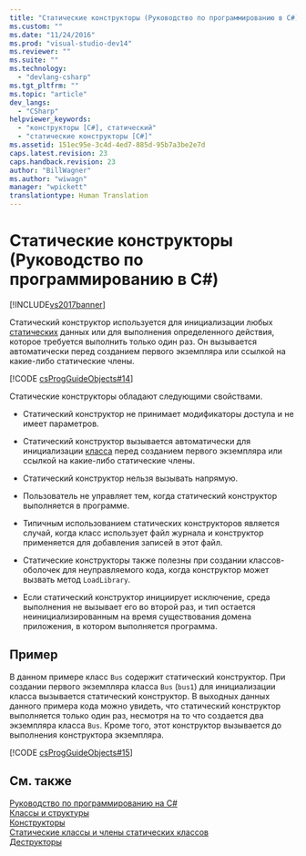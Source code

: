 ```yaml
---
title: "Статические конструкторы (Руководство по программированию в C#) | Microsoft Docs"
ms.custom: ""
ms.date: "11/24/2016"
ms.prod: "visual-studio-dev14"
ms.reviewer: ""
ms.suite: ""
ms.technology: 
  - "devlang-csharp"
ms.tgt_pltfrm: ""
ms.topic: "article"
dev_langs: 
  - "CSharp"
helpviewer_keywords: 
  - "конструкторы [C#], статический"
  - "статические конструкторы [C#]"
ms.assetid: 151ec95e-3c4d-4ed7-885d-95b7a3be2e7d
caps.latest.revision: 23
caps.handback.revision: 23
author: "BillWagner"
ms.author: "wiwagn"
manager: "wpickett"
translationtype: Human Translation
---
```

# Статические конструкторы (Руководство по программированию в C#)
[!INCLUDE[vs2017banner](../../../csharp/includes/vs2017banner.md)]

Статический конструктор используется для инициализации любых [статических](../../../csharp/language-reference/keywords/static.md) данных или для выполнения определенного действия, которое требуется выполнить только один раз.  Он вызывается автоматически перед созданием первого экземпляра или ссылкой на какие\-либо статические члены.  
  
 [!CODE [csProgGuideObjects#14](../CodeSnippet/VS_Snippets_VBCSharp/csProgGuideObjects#14)]  
  
 Статические конструкторы обладают следующими свойствами.  
  
-   Статический конструктор не принимает модификаторы доступа и не имеет параметров.  
  
-   Статический конструктор вызывается автоматически для инициализации [класса](../../../csharp/language-reference/keywords/class.md) перед созданием первого экземпляра или ссылкой на какие\-либо статические члены.  
  
-   Статический конструктор нельзя вызывать напрямую.  
  
-   Пользователь не управляет тем, когда статический конструктор выполняется в программе.  
  
-   Типичным использованием статических конструкторов является случай, когда класс использует файл журнала и конструктор применяется для добавления записей в этот файл.  
  
-   Статические конструкторы также полезны при создании классов\-оболочек для неуправляемого кода, когда конструктор может вызвать метод `LoadLibrary`.  
  
-   Если статический конструктор инициирует исключение, среда выполнения не вызывает его во второй раз, и тип остается неинициализированным на время существования домена приложения, в котором выполняется программа.  
  
## Пример  
 В данном примере класс `Bus` содержит статический конструктор.  При создании первого экземпляра класса `Bus` \(`bus1`\) для инициализации класса вызывается статический конструктор.  В выходных данных данного примера кода можно увидеть, что статический конструктор выполняется только один раз, несмотря на то что создается два экземпляра класса `Bus`. Кроме того, этот конструктор вызывается до выполнения конструктора экземпляра.  
  
 [!CODE [csProgGuideObjects#15](../CodeSnippet/VS_Snippets_VBCSharp/csProgGuideObjects#15)]  
  
## См. также  
 [Руководство по программированию на C\#](../../../csharp/programming-guide/index.md)   
 [Классы и структуры](../../../csharp/programming-guide/classes-and-structs/index.md)   
 [Конструкторы](../../../csharp/programming-guide/classes-and-structs/constructors.md)   
 [Статические классы и члены статических классов](../../../csharp/programming-guide/classes-and-structs/static-classes-and-static-class-members.md)   
 [Деструкторы](../../../csharp/programming-guide/classes-and-structs/destructors.md)